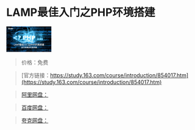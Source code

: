 # LAMP最佳入门之PHP环境搭建

![img](../../../assets/study163/free/2812779442287048997.jpg)

> 价格：免费

> [官方链接：https://study.163.com/course/introduction/854017.htm](https://study.163.com/course/introduction/854017.htm)

> [阿里网盘：]()

> [百度网盘：]()

> [夸克网盘：]()

